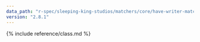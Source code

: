 ```yaml
---
data_path: "r-spec/sleeping-king-studios/matchers/core/have-writer-matcher"
version: "2.8.1"
---
```


{% include reference/class.md %}

